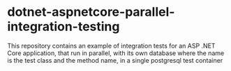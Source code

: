 # dotnet-aspnetcore-parallel-integration-testing
This repository contains an example of integration tests for an ASP .NET Core application, that run in parallel, with its own database where the name is the test class and the method name, in a single postgresql test container

